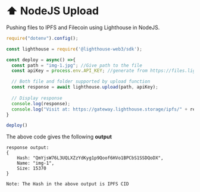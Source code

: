 # ⬆ NodeJS Upload

Pushing files to IPFS and Filecoin using Lighthouse in NodeJS.

```javascript
require("dotenv").config();

const lighthouse = require('@lighthouse-web3/sdk');

const deploy = async() =>{
  const path = "img-1.jpg"; //Give path to the file 
  const apiKey = process.env.API_KEY; //generate from https://files.lighthouse.storage/ or cli (lighthouse-web3 api-key --new)

  // Both file and folder supported by upload function
  const response = await lighthouse.upload(path, apiKey);
  
  // Display response
  console.log(response);
  console.log("Visit at: https://gateway.lighthouse.storage/ipfs/" + response.Hash);
}

deploy()
```

The above code gives the following **output**

```
response output:
{
    Hash: "QmYjsW76L3UQLXZzYdKyg1p9Qoof6HVo1BPCbS1SSDQoDX",
    Name: "img-1",
    Size: 15370
}

Note: The Hash in the above output is IPFS CID
```
